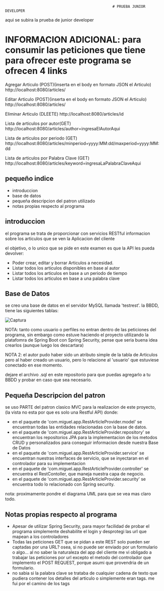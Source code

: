                                                      # PRUEBA JUNIOR DEVELOPER
aqui se subira la prueba de junior developer

# INFORMACION ADICIONAL: para consumir las peticiones que tiene para ofrecer este programa se ofrecen 4 links

Agregar Articulo (POST)(inserta en el body en formato JSON el Articulo)
http://localhost:8080/articles/

Editar Articulo (POST)(inserta en el body en formato JSON el Articulo)
http://localhost:8080/articles/

Eliminar Articulo (DLEETE)
http://localhost:8080/articles/id

Lista de articulos por autor(GET)
http://localhost:8080/articles/author=ingresaElAutorAqui

Lista de articulos por periodo (GET)
http://localhost:8080/articles/minperiod=yyyy:MM:dd/maxperiod=yyyy:MM:dd

Lista de articulos por Palabra Clave (GET)
http://localhost:8080/articles/keyword=ingresaLaPalabraClaveAqui


## pequeño indice

- introduccion
- base de datos
- pequeña descripcion del patron utilizado
- notas propias respecto al programa


## introduccion

el programa se trata de proporcionar con servicios RESTful informacion sobre los articulos que se ven la Aplicacion del cliente

el objetivo, o lo unico que se pide en este examen es que la API les pueda devolver:

- Poder crear, editar y borrar Articulos a necesidad.
- Listar todos los articulos disponibles en base al autor
- Listar todos los articulos en base a un periodo de tiempo
- Listar todos los articulos en base a una palabra clave


## Base de Datos

se creo una base de datos en el servidor MySQL llamada 'testrest'. la BBDD, tiene las siguientes tablas:


![Captura](https://user-images.githubusercontent.com/59231896/76350516-4a7c1c00-62e2-11ea-8400-cad33a6b1565.JPG)


NOTA: tanto como usuario o perfiles no entran dentro de las peticiones del programa, sin embargo como estuve haciendo el proyecto 
utilizando la platafomra de Spring Boot con Spring Security, pense que seria buena idea crearlos (aunque luego los descartara)

NOTA 2: el autor pudo haber sido un atributo simple de la tabla de Articulos pero al haber creado un usuario, pero lo relacione al 
'usuario' que estuviese conectado en ese momento.

dejare el archivo .sql en este repositorio para que puedas agregarlo a tu BBDD y probar en caso que sea necesario.


## Pequeña Descripcion del patron

se uso PARTE del patron clasico MVC para la realizacion de este proyecto,(la vista no esta por que es solo una Restful API) donde:

- en el paquete de 'com.miguel.app.RestArticleProvider.model' se encuentran todas las entidades relacionadas con la base de datos.
- en el paquete de 'com.miguel.app.RestArticleProvider.repository' se encuentran los repositorios JPA para la implementacion de 
  los metodos CRUD y personalizados para conseguir informacion desde nuestra Base de Datos
- en el paquete de 'com.miguel.app.RestArticleProvider.service' se encuentran nuestras interfaces de servicio, que se inyectaran en el
  controlador para su implementacion
- en el paquete de 'com.miguel.app.RestArticleProvider.controller' se encuentra el RestContoller, que maneja nuestra capa de negocio.
- en el paquete de 'com.miguel.app.RestArticleProvider.security' se encuentra todo lo relacionado con Spring security.


nota: proximamente pondre el diagrama UML para que se vea mas claro todo.


## Notas propias respecto al programa

- Apesar de utilizar Spring Security, para mayor facilidad de probar el programa simplemente deshabilite el login y desprotegi las
  url que mapean a los controladores
- Todas las peticiones GET que se pidan a este REST solo pueden ser captadas por una URL? osea, si no puede ser enviado por un formulario
  o algo... al no saber la naturaleza del app del cliente me vi obligado a trabajar las peticiones por url excepto el metodo del controlador
  que implemento el POST REQUEST, porque asumi que provendria de un formulario.
- no sabia si la palabra clave se trataba de cualquier cadena de texto que pudiera contener los detalles del articulo o simplemente eran
  tags. me fui por el camino de los tags

